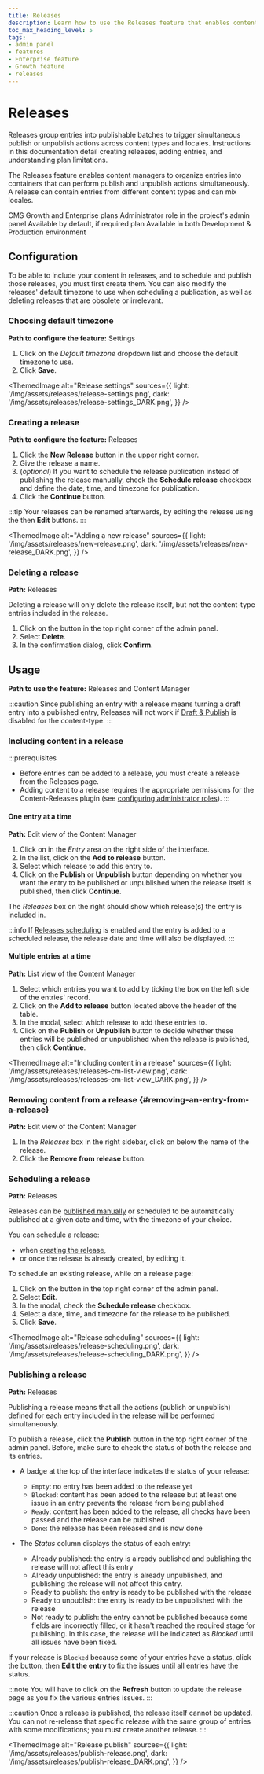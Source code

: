 ```yaml
---
title: Releases
description: Learn how to use the Releases feature that enables content managers to organize entries to publish/unpublish simultaneously
toc_max_heading_level: 5
tags:
- admin panel
- features
- Enterprise feature
- Growth feature
- releases
---
```


# Releases
<GrowthBadge/>

<Tldr>
Releases group entries into publishable batches to trigger simultaneous publish or unpublish actions across content types and locales. Instructions in this documentation detail creating releases, adding entries, and understanding plan limitations.
</Tldr>

The Releases feature enables content managers to organize entries into containers that can perform publish and unpublish actions simultaneously. A release can contain entries from different content types and can mix locales.

<IdentityCard>
  <IdentityCardItem icon="credit-card" title="Plan">CMS Growth and Enterprise plans</IdentityCardItem>
  <IdentityCardItem icon="user" title="Role & permission">Administrator role in the project's admin panel</IdentityCardItem>
  <IdentityCardItem icon="toggle-right" title="Activation">Available by default, if required plan</IdentityCardItem>
  <IdentityCardItem icon="desktop" title="Environment">Available in both Development & Production environment</IdentityCardItem>
</IdentityCard>

<Guideflow lightId="3r3wvy5tnk" darkId="xrgw472swp"/>

## Configuration

To be able to include your content in releases, and to schedule and publish those releases, you must first create them. You can also modify the releases' default timezone to use when scheduling a publication, as well as deleting releases that are obsolete or irrelevant.

### Choosing default timezone

**Path to configure the feature:** <Icon name="gear-six" /> Settings

1. Click on the _Default timezone_ dropdown list and choose the default timezone to use.
2. Click **Save**.

<ThemedImage
  alt="Release settings"
  sources={{
    light: '/img/assets/releases/release-settings.png',
    dark: '/img/assets/releases/release-settings_DARK.png',
  }}
/>

### Creating a release

**Path to configure the feature:** <Icon name="paper-plane-tilt" /> Releases

1. Click the <Icon name="plus" classes="ph-bold" /> **New Release** button in the upper right corner.  
2. Give the release a name.
3. (_optional_) If you want to schedule the release publication instead of publishing the release manually, check the **Schedule release** checkbox and define the date, time, and timezone for publication.
4. Click the **Continue** button.

:::tip
Your releases can be renamed afterwards, by editing the release using the <Icon name="dots-three-outline" /> then <Icon name="pencil-simple" /> **Edit** buttons.
:::

<ThemedImage
  alt="Adding a new release"
  sources={{
    light: '/img/assets/releases/new-release.png',
    dark: '/img/assets/releases/new-release_DARK.png',
  }}
/>

<!-- TO INTEGRATE IF THE CALLOUT ISN'T ENOUGH

### Renaming a release

You can rename a release. To do so, while on a release page:

1. Click on the <Icon name="dots-three-outline" /> button in the top right corner of the admin panel.
2. Select <Icon name="pencil-simple" /> **Edit**.
3. In the modal, change the name of the release in the _Name_ field.
4. Click **Continue** to save the change.-->

### Deleting a release

**Path:** <Icon name="paper-plane-tilt" /> Releases

Deleting a release will only delete the release itself, but not the content-type entries included in the release.

1. Click on the <Icon name="dots-three-outline" /> button in the top right corner of the admin panel.
2. Select <Icon name="trash" /> **Delete**.
3. In the confirmation dialog, click <Icon name="trash" /> **Confirm**.

## Usage

**Path to use the feature:** <Icon name="paper-plane-tilt" /> Releases and <Icon name="feather" /> Content Manager

:::caution
Since publishing an entry with a release means turning a draft entry into a published entry, Releases will not work if [Draft & Publish](/cms/features/draft-and-publish) is disabled for the content-type.
:::

### Including content in a release

:::prerequisites
- Before entries can be added to a release, you must create a release from the <Icon name="paper-plane-tilt" /> Releases page.
- Adding content to a release requires the appropriate permissions for the Content-Releases plugin (see [configuring administrator roles](/cms/features/users-permissions)).
:::

#### One entry at a time

**Path:** Edit view of the <Icon name="feather" /> Content Manager

1. Click on <Icon name="dots-three-outline" /> in the _Entry_ area on the right side of the interface.
2. In the list, click on the <Icon name="paper-plane-tilt" /> **Add to release** button.
2. Select which release to add this entry to.
3. Click on the **Publish** or **Unpublish** button depending on whether you want the entry to be published or unpublished when the release itself is published, then click **Continue**.

The *Releases* box on the right should show which release(s) the entry is included in.

:::info
If [Releases scheduling](/cms/features/releases#scheduling-a-release) is enabled and the entry is added to a scheduled release, the release date and time will also be displayed.
:::

#### Multiple entries at a time

**Path:** List view of the <Icon name="feather" /> Content Manager

1. Select which entries you want to add by ticking the box on the left side of the entries' record.
2. Click on the **Add to release** button located above the header of the table.
3. In the modal, select which release to add these entries to.
4. Click on the **Publish** or **Unpublish** button to decide whether these entries will be published or unpublished when the release is published, then click **Continue**.

<ThemedImage
  alt="Including content in a release"
  sources={{
    light: '/img/assets/releases/releases-cm-list-view.png',
    dark: '/img/assets/releases/releases-cm-list-view_DARK.png',
  }}
/>

### Removing content from a release {#removing-an-entry-from-a-release}

**Path:** Edit view of the <Icon name="feather" /> Content Manager

1. In the *Releases* box in the right sidebar, click on <Icon name="dots-three-outline" /> below the name of the release.
2. Click the **Remove from release** button.

### Scheduling a release

**Path:** <Icon name="paper-plane-tilt" /> Releases

Releases can be [published manually](#publishing-a-release) or scheduled to be automatically published at a given date and time, with the timezone of your choice.

You can schedule a release:
- when [creating the release](#creating-a-release),
- or once the release is already created, by editing it.

To schedule an existing release, while on a release page:
1. Click on the <Icon name="dots-three-outline" /> button in the top right corner of the admin panel.
2. Select <Icon name="pencil-simple" /> **Edit**.
3. In the modal, check the **Schedule release** checkbox.
4. Select a date, time, and timezone for the release to be published.
5. Click **Save**.

<ThemedImage
  alt="Release scheduling"
  sources={{
    light: '/img/assets/releases/release-scheduling.png',
    dark: '/img/assets/releases/release-scheduling_DARK.png',
  }}
/>

<!--
:::tip
A release page can display entries either grouped by locale, content-type, or action (publish or unpublish). To change how entries are grouped, click the **Group by …** dropdown and select an option from the list.
:::
-->

### Publishing a release

**Path:** <Icon name="paper-plane-tilt" /> Releases

Publishing a release means that all the actions (publish or unpublish) defined for each entry included in the release will be performed simultaneously.

To publish a release, click the **Publish** button in the top right corner of the admin panel. Before, make sure to check the status of both the release and its entries.

  - A badge at the top of the interface indicates the status of your release:
    - `Empty`: no entry has been added to the release yet
    - `Blocked`: content has been added to the release but at least one issue in an entry prevents the release from being published
    - `Ready`: content has been added to the release, all checks have been passed and the release can be published
    - `Done`: the release has been released and is now done

  - The _Status_ column displays the status of each entry:
    - <Icon name="check-circle" color="rgb(58,115,66)"/> Already published: the entry is already published and publishing the release will not affect this entry 
    - <Icon name="check-circle" color="rgb(58,115,66)"/> Already unpublished: the entry is already unpublished, and publishing the release will not affect this entry.
    - <Icon name="check-circle" color="rgb(58,115,66)"/> Ready to publish: the entry is ready to  be published with the release
    - <Icon name="check-circle" color="rgb(58,115,66)"/> Ready to unpublish: the entry is ready to  be unpublished with the release
    - <Icon name="x-circle" color="rgb(190,51,33)" /> Not ready to publish: the entry cannot be published because some fields are incorrectly filled, or it hasn't reached the required stage for publishing. In this case, the release will be indicated as *Blocked* until all issues have been fixed.

If your release is `Blocked` because some of your entries have a <Icon name="x-circle" color="rgb(190,51,33)" /> status, click the <Icon name="dots-three-outline" /> button, then **Edit the entry** to fix the issues until all entries have the <Icon name="check-circle" color="rgb(58,115,66)"/> status.

:::note
You will have to click on the **Refresh** button to update the release page as you fix the various entries issues.
:::

:::caution
Once a release is published, the release itself cannot be updated. You can not re-release that specific release with the same group of entries with some modifications; you must create another release.
:::

<ThemedImage
  alt="Release publish"
  sources={{
    light: '/img/assets/releases/publish-release.png',
    dark: '/img/assets/releases/publish-release_DARK.png',
  }}
/>

